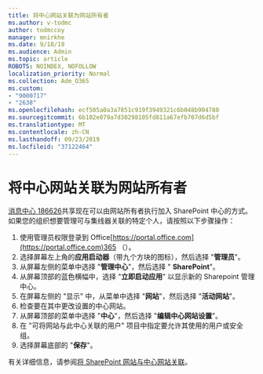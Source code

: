```yaml
---
title: 将中心网站关联为网站所有者
ms.author: v-todmc
author: todmccoy
manager: mnirkhe
ms.date: 9/18/19
ms.audience: Admin
ms.topic: article
ROBOTS: NOINDEX, NOFOLLOW
localization_priority: Normal
ms.collection: Adm_O365
ms.custom:
- "9000717"
- "2638"
ms.openlocfilehash: ecf505a0a3a7851c919f3949321c6b048b904780
ms.sourcegitcommit: 6b102e079a7d30298105fd811a67efb707d6d5bf
ms.translationtype: MT
ms.contentlocale: zh-CN
ms.lasthandoff: 09/23/2019
ms.locfileid: "37122464"
---
```

# <a name="associate-hub-sites-as-site-owner"></a>将中心网站关联为网站所有者

[消息中心 186626](https://admin.microsoft.com/Adminportal/Home?source=applauncher#/MessageCenter?id=MC186626)共享现在可以由网站所有者执行加入 SharePoint 中心的方式。 如果您的组织想要管理可与集线器关联的特定个人，请按照以下步骤操作： 

1. 使用管理员权限登录到 Office[https://portal.office.com](https://portal.office.com)365 （）。
2. 选择屏幕左上角的**应用启动器**（带九个方块的图标），然后选择 "**管理员**"。
3. 从屏幕左侧的菜单中选择 "**管理中心**"，然后选择 " **SharePoint**"。
4. 从屏幕顶部的蓝色横幅中，选择 "**立即启动应用**" 以显示新的 Sharepoint 管理中心。
5. 在屏幕左侧的 "显示" 中，从菜单中选择 "**网站**"，然后选择 "**活动网站**"。
6. 检查要在其中更改设置的中心网站。
7. 从屏幕顶部的菜单中选择 "**中心**"，然后选择 "**编辑中心网站设置**"。
8. 在 "可将网站与此中心关联的用户" 项目中指定要允许其使用的用户或安全组。
9. 选择屏幕底部的 "**保存**"。

有关详细信息，请参阅[将 SharePoint 网站与中心网站关联](https://support.office.com/article/associate-a-sharepoint-site-with-a-hub-site-ae0009fd-af04-4d3d-917d-88edb43efc05)。 